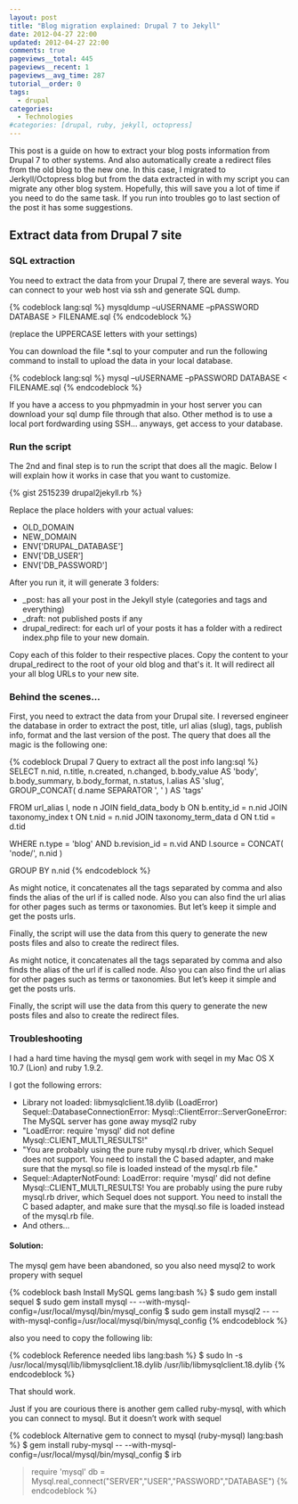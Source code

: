 ```yaml
---
layout: post
title: "Blog migration explained: Drupal 7 to Jekyll"
date: 2012-04-27 22:00
updated: 2012-04-27 22:00
comments: true
pageviews__total: 445
pageviews__recent: 1
pageviews__avg_time: 287
tutorial__order: 0
tags:
  - drupal
categories:
  - Technologies
#categories: [drupal, ruby, jekyll, octopress]
---
```

This post is a guide on how to extract your blog posts information from Drupal 7 to other systems. And also automatically create a redirect files from the old blog to the new one. In this case, I migrated to Jerkyll/Octopress blog but from the data extracted in with my script you can migrate any other blog system. Hopefully, this will save you a lot of time if you need to do the same task. If you run into troubles go to last section of the post it has some suggestions.
<!--More-->

## Extract data from Drupal 7 site

### SQL extraction

You need to extract the data from your Drupal 7, there are several ways. You can connect to your web host via ssh and generate SQL dump.

{% codeblock lang:sql %}
mysqldump –uUSERNAME –pPASSWORD DATABASE > FILENAME.sql
{% endcodeblock %}

(replace the UPPERCASE letters with your settings)

You can download the file *.sql to your computer and run the following command to install to upload the data in your local database.

{% codeblock lang:sql %}
mysql –uUSERNAME –pPASSWORD DATABASE < FILENAME.sql
{% endcodeblock %}

If you have a access to you phpmyadmin in your host server you can download your sql dump file through that also. Other method is to use a local port fordwarding using SSH… anyways, get access to your database.

### Run the script

The 2nd and final step is to run the script that does all the magic. Below I will explain how it works in case that you want to customize.

{% gist 2515239 drupal2jekyll.rb %}


Replace the place holders with your actual values:

* OLD_DOMAIN
* NEW_DOMAIN
* ENV['DRUPAL_DATABASE']
* ENV['DB_USER']
* ENV['DB_PASSWORD']


After you run it, it will generate 3 folders:

* _post: has all your post in the Jekyll style (categories and tags and everything)
* _draft: not published posts if any
* drupal_redirect: for each url of your posts it has a folder with a redirect index.php file to your new domain.

Copy each of this folder to their respective places. Copy the content to your drupal_redirect to the root of your old blog and that's it. It will redirect all your all blog URLs to your new site.
### Behind the scenes…

First, you need to extract the data from your Drupal site. I reversed engineer the database in order to extract the post, title, url alias (slug), tags, publish info, format and the last version of the post. The query that does all the magic is the following one:

{% codeblock Drupal 7 Query to extract all the post info lang:sql %}
SELECT
n.nid,
n.title,
n.created,
n.changed,
b.body_value AS 'body',
b.body_summary,
b.body_format,
n.status,
l.alias AS 'slug',
GROUP_CONCAT( d.name SEPARATOR ', ' ) AS 'tags'

FROM url_alias l, node n
JOIN field_data_body b ON b.entity_id = n.nid
JOIN taxonomy_index t ON t.nid = n.nid
JOIN taxonomy_term_data d ON t.tid = d.tid

WHERE n.type = 'blog'
AND b.revision_id = n.vid
AND l.source = CONCAT( 'node/', n.nid )

GROUP BY n.nid
{% endcodeblock %}

As might notice, it concatenates all the tags separated by comma and also finds the alias of the url if is called node. Also you can also find the url alias for other pages such as terms or taxonomies. But let’s keep it simple and get the posts urls.

Finally, the script will use the data from this query to generate the new posts files and also to create the redirect files.

As might notice, it concatenates all the tags separated by comma and also finds the alias of the url if is called node. Also you can also find the url alias for other pages such as terms or taxonomies. But let’s keep it simple and get the posts urls.

Finally, the script will use the data from this query to generate the new posts files and also to create the redirect files.

### Troubleshooting

I had a hard time having the mysql gem work with seqel in my Mac OS X 10.7 (Lion) and ruby 1.9.2.

I got the following errors:

* Library not loaded: libmysqlclient.18.dylib (LoadError)
Sequel::DatabaseConnectionError: Mysql::ClientError::ServerGoneError: The MySQL server has gone away mysql2 ruby
* "LoadError: require 'mysql' did not define Mysql::CLIENT_MULTI_RESULTS!"
* "You are probably using the pure ruby mysql.rb driver, which Sequel does not support. You need to install the C based adapter, and make sure that the mysql.so file is loaded instead of the mysql.rb file."
* Sequel::AdapterNotFound: LoadError: require 'mysql' did not define Mysql::CLIENT_MULTI_RESULTS! You are probably using the pure ruby mysql.rb driver, which Sequel does not support. You need to install the C based adapter, and make sure that the mysql.so file is loaded instead of the mysql.rb file.
* And others…

#### Solution:

The mysql gem have been abandoned, so you also need mysql2 to work propery with sequel

{% codeblock  bash Install MySQL gems lang:bash %}
$ sudo gem install sequel
$ sudo gem install mysql -- --with-mysql-config=/usr/local/mysql/bin/mysql_config
$ sudo gem install mysql2 -- --with-mysql-config=/usr/local/mysql/bin/mysql_config
{% endcodeblock %}

also  you need to copy the following lib:

{% codeblock Reference needed libs lang:bash %}
$ sudo ln -s /usr/local/mysql/lib/libmysqlclient.18.dylib /usr/lib/libmysqlclient.18.dylib
{% endcodeblock %}

That should work.

Just if you are courious there is another gem called ruby-mysql, with which you can connect to mysql. But it doesn’t work with sequel

{% codeblock Alternative gem to connect to mysql (ruby-mysql) lang:bash %}
$ gem install ruby-mysql -- --with-mysql-config=/usr/local/mysql/bin/mysql_config
$ irb
> require 'mysql'
> db = Mysql.real_connect("SERVER","USER","PASSWORD","DATABASE")
{% endcodeblock %}
